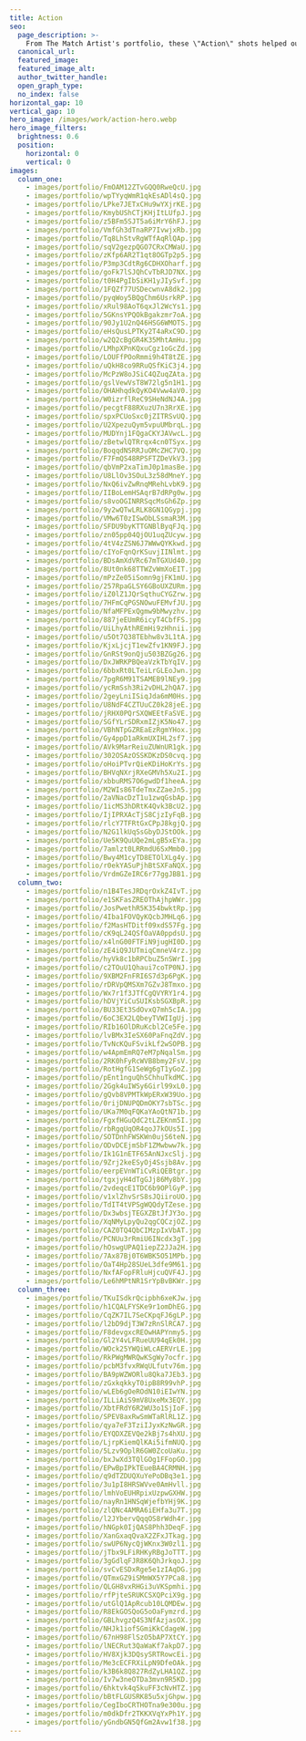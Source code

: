 ```yaml
---
title: Action
seo:
  page_description: >-
    From The Match Artist's portfolio, these \"Action\" shots helped our customers go on more dates, and for many, find the love of their life.
  canonical_url:
  featured_image:
  featured_image_alt:
  author_twitter_handle:
  open_graph_type:
  no_index: false
horizontal_gap: 10
vertical_gap: 10
hero_image: /images/work/action-hero.webp
hero_image_filters:
  brightness: 0.6
  position:
    horizontal: 0
    vertical: 0
images:
  column_one:
    - images/portfolio/FmOAM12ZTvGQQ0RweQcU.jpg
    - images/portfolio/wpTYyqWmR1qkEsADl4sQ.jpg
    - images/portfolio/LPke7JETxCHu9wYXjrKE.jpg
    - images/portfolio/KmybUShCTjKHjItLUfpJ.jpg
    - images/portfolio/z5BFm5SJT5a6iMrY6hFJ.jpg
    - images/portfolio/VmfGh3dTnaRP7IvwjxRb.jpg
    - images/portfolio/Tq8LhStvRgWTfAqRlQAp.jpg
    - images/portfolio/sqV2gezpQGO7CRxCMWaU.jpg
    - images/portfolio/zKfp6AR2T1qt8OGTp2p5.jpg
    - images/portfolio/P3mp3CdtRg6CDHXOharf.jpg
    - images/portfolio/goFk7lSJQhCvTbRJD7NX.jpg
    - images/portfolio/t0H4PgIbSiKH1yJIySvf.jpg
    - images/portfolio/1FQZf77USDecwnvA8dk2.jpg
    - images/portfolio/pyqWoy5BQgChm6UsrkRP.jpg
    - images/portfolio/xRul98AoT6qxJl2WcYs1.jpg
    - images/portfolio/5GKnsYPQOkBgakzmr7oA.jpg
    - images/portfolio/90Jy1U2nQ46HSG6WMOTS.jpg
    - images/portfolio/eHsQusLPTKy2T4aRxC9D.jpg
    - images/portfolio/w2Q2cBgGR4K35MhtAmHu.jpg
    - images/portfolio/LMhpXPnKQxuCgz1oGcZd.jpg
    - images/portfolio/LOUFfPOoRmmi9h4T8tZE.jpg
    - images/portfolio/uQkH8co9RRuQSfKiC3j4.jpg
    - images/portfolio/McPzW8oJSiC4QZuqZAta.jpg
    - images/portfolio/gslVewVsT8W72lg5n1H1.jpg
    - images/portfolio/OHAHhqdkQyKO4Vww4aV0.jpg
    - images/portfolio/W0izrflReC9SHeNdNJ4A.jpg
    - images/portfolio/pecgtF88RXuzU7n3RrXE.jpg
    - images/portfolio/spxPCUoSxc0jZITRSvUQ.jpg
    - images/portfolio/U2XpezuQym5vpuUMbrqL.jpg
    - images/portfolio/MUDYnj1FQgaCKYJAVwcL.jpg
    - images/portfolio/zBetwlQTRrqx4cn0TSyx.jpg
    - images/portfolio/BoqqdNSRRJuOMcZHC7VQ.jpg
    - images/portfolio/F7FmQS48RPSFTZDeVkV3.jpg
    - images/portfolio/qbVmP2xaTimJ0p1masBe.jpg
    - images/portfolio/U8LlOv3SOuL3z58dMneY.jpg
    - images/portfolio/NxQ6ivZwRnqMRehLvbK9.jpg
    - images/portfolio/IIBoLemHSAqrB7dRPg0w.jpg
    - images/portfolio/s8voOGINRRSqcMsGh6Zp.jpg
    - images/portfolio/9y2wQTwLRLK8GN1QGypj.jpg
    - images/portfolio/VMw6T0zISwObLSsmaR3M.jpg
    - images/portfolio/SFDU9byKTTGNBlByqFJq.jpg
    - images/portfolio/zn05pp04QjOU1uqZUcyw.jpg
    - images/portfolio/4tV4zZSN6J7WWwQYKkwd.jpg
    - images/portfolio/cIYoFqnQrKSuvjIINlmt.jpg
    - images/portfolio/BDsAmXdVRc67mTGXUd40.jpg
    - images/portfolio/8Ut0nk68TTWZvWmXoEIT.jpg
    - images/portfolio/mPzZe05iSomn9gjFK1mU.jpg
    - images/portfolio/257RpaGLSY6GBoUXZURm.jpg
    - images/portfolio/iZ0lZ1JQrSqthuCYGZrw.jpg
    - images/portfolio/7HFmCqPGSNOwuFEMvfJU.jpg
    - images/portfolio/NfaMFPExQgmw9bMwyzhv.jpg
    - images/portfolio/887jeEUmR6icyT4CbfFS.jpg
    - images/portfolio/UiLhyAthREmHi9zHhnii.jpg
    - images/portfolio/u5Ot7Q38TEbhw8v3L1tA.jpg
    - images/portfolio/KjxLjcjT1ewZfv1KN9FJ.jpg
    - images/portfolio/GnRSt9onQju503BZGg26.jpg
    - images/portfolio/DxJWRKPBQeaVzkTbYqIV.jpg
    - images/portfolio/6bbxRt0LTeiLrGLEoJwn.jpg
    - images/portfolio/7pgR6M91TSAMEB9lNEy9.jpg
    - images/portfolio/ycRmSsh3Ri2vDHL2hQA7.jpg
    - images/portfolio/2geyLniISiqJda6mM0Hs.jpg
    - images/portfolio/U8NdF4CZTUuCZ0k28jeE.jpg
    - images/portfolio/jRHX0PQrSXQWEEtFaSVE.jpg
    - images/portfolio/SGfYLrSDRxmIZjK5No47.jpg
    - images/portfolio/VBhNTpGZREaEzRgmYHox.jpg
    - images/portfolio/Gy4ppD1aRkmUXIHL2sf7.jpg
    - images/portfolio/AVk9MarReiuZUWnUR1gk.jpg
    - images/portfolio/302OSAzOSSKDKzDS0cvq.jpg
    - images/portfolio/oHoiPTvrQieKDiHoKrYs.jpg
    - images/portfolio/BHVqNXrjRXeGMVh5Xu2I.jpg
    - images/portfolio/xbbuRMS7O6gwdDf1heeA.jpg
    - images/portfolio/M2WIs86TdeTmxZZaeJn5.jpg
    - images/portfolio/2aVNacDzT1u1zwqGsbAp.jpg
    - images/portfolio/1icMS3hDRtK4Qvk3BcU2.jpg
    - images/portfolio/IjIPRXAcTjS8CjzIyFqB.jpg
    - images/portfolio/rlcY7TFRtGxCPpJ8kgjQ.jpg
    - images/portfolio/N2G1lkUqSsGbyDJStOOk.jpg
    - images/portfolio/Ue5K9QuUQe2mLgB5xEYa.jpg
    - images/portfolio/7amlzt0LRRmdU6SxMmb0.jpg
    - images/portfolio/Bwy4M1cyTD8ETOlXLg4y.jpg
    - images/portfolio/r0ekYASuPjhBtSXFaNQX.jpg
    - images/portfolio/VrdmGZeIRC6r77ggJBB1.jpg
  column_two:
    - images/portfolio/n1B4TesJRDqrOxkZ4IvT.jpg
    - images/portfolio/e1SKFasZREOThAjhpWWr.jpg
    - images/portfolio/JosPwethR5K354bwktRp.jpg
    - images/portfolio/4Iba1FOVQyKQcbJMHLq6.jpg
    - images/portfolio/f2MasHTDitf09xdS57Fg.jpg
    - images/portfolio/cK9qL24QSfOaVA0ppdsU.jpg
    - images/portfolio/x4lnG00FTFiN9jugHI0D.jpg
    - images/portfolio/zE4iQ9JUTmiqCmneV4rz.jpg
    - images/portfolio/hyVk8c1bRPCbuZ5nSWrI.jpg
    - images/portfolio/c2TOuU1Qhaui7coTP0NJ.jpg
    - images/portfolio/9XBM2FnFRI6S7d3p6PgK.jpg
    - images/portfolio/rDRVpQMSXm7GZvJ8Tmxo.jpg
    - images/portfolio/Wx7r1f3JTfCgQVYRY1r4.jpg
    - images/portfolio/hDVjYiCuSUIKsbSGXBpR.jpg
    - images/portfolio/BU33Et3SdOvxQ7mh5cIA.jpg
    - images/portfolio/6oC3EX2LQbeyTVWIIgUj.jpg
    - images/portfolio/RIb16OlDRuKcbl2Ce5Fe.jpg
    - images/portfolio/lvBMx3IeSX60PaFnqZdV.jpg
    - images/portfolio/TvNcKQuFSvikLf2wSOPB.jpg
    - images/portfolio/w4ApmEmRQ7eM7pNqalSm.jpg
    - images/portfolio/2RK0hFyRcWVB8bmy2FsV.jpg
    - images/portfolio/RotHgfG1SeWg6gT1yGoZ.jpg
    - images/portfolio/pEnt1nguQhSChhuTkdMC.jpg
    - images/portfolio/2Ggk4uIWSy6Girl99xL0.jpg
    - images/portfolio/gQvb8VPMTkWpERxW39Uo.jpg
    - images/portfolio/0rijDNUPQDmOKY7sbTSc.jpg
    - images/portfolio/UKa7M0qFQKaYAoQtN71b.jpg
    - images/portfolio/FgxfHGuQdC2tLZEKnm5I.jpg
    - images/portfolio/rbRgqUqOR4qoJ7kOUs5I.jpg
    - images/portfolio/SOTDnhFWSKWn0ujS6teN.jpg
    - images/portfolio/ODvDCEjmSbF1ZMwbww7k.jpg
    - images/portfolio/Ik1G1nETF65AnNJxcSlj.jpg
    - images/portfolio/9Zrj2keESyOj4Ssjb8Av.jpg
    - images/portfolio/eerpEVnWTiCvRiQEBtgr.jpg
    - images/portfolio/tgxjyH4dTgGJj86My8bY.jpg
    - images/portfolio/2vdeqcE1TDC6b9OPlGyP.jpg
    - images/portfolio/v1xlZhvSrS8sJQiiroUO.jpg
    - images/portfolio/TdIT4tVPSgWQQdyTZese.jpg
    - images/portfolio/Dx3wbsjTEGXZBtJfJY3o.jpg
    - images/portfolio/XqNMyLpyQu2qgCQCzjOZ.jpg
    - images/portfolio/CAZ0TQ4QbCIMzpIxVbAT.jpg
    - images/portfolio/PCNUu3rRmiU6INcdx3gT.jpg
    - images/portfolio/hOswgUPAQ1iepZ2JJa2H.jpg
    - images/portfolio/7Ax87Bj0T6WBK5O51MPb.jpg
    - images/portfolio/OaT4Hp28SUeL3dfe9M61.jpg
    - images/portfolio/NxfAFopFRluHjcuQVF4J.jpg
    - images/portfolio/Le6hMPtNR1SrYpBvBKWr.jpg
  column_three:
    - images/portfolio/TKuISdkrQcipbh6xeKJw.jpg
    - images/portfolio/h1CQALFYSKe9r1omDhEG.jpg
    - images/portfolio/CqZK7IL7SeCKpqFJ6gLP.jpg
    - images/portfolio/l2bD9djT3W7zRnSlRCA7.jpg
    - images/portfolio/F8devgxcREOwHAPYnmy5.jpg
    - images/portfolio/Gl2Y4vLFRueUU94qEk0H.jpg
    - images/portfolio/WOck25YWQiWLcAERVrLE.jpg
    - images/portfolio/RkPWgMWRQwKSgWy7ocfr.jpg
    - images/portfolio/pcbM3fvxRWqULfutv76m.jpg
    - images/portfolio/BA9pWZWORlu8Qka7JEb3.jpg
    - images/portfolio/zGxkqkkyT0ipB8R99vhP.jpg
    - images/portfolio/wLEb6gOeROdN10iEIwYN.jpg
    - images/portfolio/ILLiAiS9mV8UxeMx3EQY.jpg
    - images/portfolio/XbtFRdY6R2WU3o1SjIoF.jpg
    - images/portfolio/SPEV8axRwSmWTaRlRL1Z.jpg
    - images/portfolio/qya7eF3TziIJyxKzNwGR.jpg
    - images/portfolio/EYQDXZEVQe2kBj7s4hXU.jpg
    - images/portfolio/LjrpKiemQlKAi5ifmNUQ.jpg
    - images/portfolio/5Lzv9OplR6GW0ZcoUaKu.jpg
    - images/portfolio/bxJwXd3TQlGOg1FFopGO.jpg
    - images/portfolio/EPwBpIPkTEueBA4CRMNH.jpg
    - images/portfolio/q9dTZDUQXuYePoDBq3e1.jpg
    - images/portfolio/3u1pI8HRSWVve0AmHvll.jpg
    - images/portfolio/lmhVoEUHRpixUzpwGXHW.jpg
    - images/portfolio/nayRn1HNSqWjefbYHj9K.jpg
    - images/portfolio/zlQNc4AMRA6iEHfa3u7T.jpg
    - images/portfolio/l2JYbervQqqOS8rWdh4r.jpg
    - images/portfolio/hNGpk0IjQAS8Phh3DeqF.jpg
    - images/portfolio/XanGxaqQvaX2ZFxJTkag.jpg
    - images/portfolio/swUP6NycQjWKnx3W0zl1.jpg
    - images/portfolio/jTbx9LFiRHKyRBgJoTTT.jpg
    - images/portfolio/3gGdlqFJR8K6QhJrkqoJ.jpg
    - images/portfolio/svCvESDxRge5e1zIAqDG.jpg
    - images/portfolio/QTmxGZ9iSMmWX5Y7PCa8.jpg
    - images/portfolio/QLGH8vxRHGi3uVKSpmhi.jpg
    - images/portfolio/rfPjteSRUKCSXQPciX9g.jpg
    - images/portfolio/utGlQ1ApRcub10LQMDEw.jpg
    - images/portfolio/R8EkGOSQoG5oOaFymzrd.jpg
    - images/portfolio/GBLhvgzQ4S3NfAzjasOX.jpg
    - images/portfolio/NHJk1iofSGmiKkCdageW.jpg
    - images/portfolio/67nH98FlSzO5bAP7XtCY.jpg
    - images/portfolio/lNECRut3QaWaKf7akpD7.jpg
    - images/portfolio/HV8Xjk3DQsySRTRowcEi.jpg
    - images/portfolio/Me3cECFRXiLpN9DfeOAk.jpg
    - images/portfolio/k3B6k8Q827RdZyLHA1QZ.jpg
    - images/portfolio/Iv7w3neOTDa3mvn9R5KD.jpg
    - images/portfolio/6hktvk4qSkuFF3cNvHTZ.jpg
    - images/portfolio/bBtFLGUSRK85u5xjGhpw.jpg
    - images/portfolio/CegIboCRTHOTna9e300u.jpg
    - images/portfolio/m0dkDfr2TKKXVqYxPh1Y.jpg
    - images/portfolio/yGndbGN5QfGm2Avw1f38.jpg
---
```

